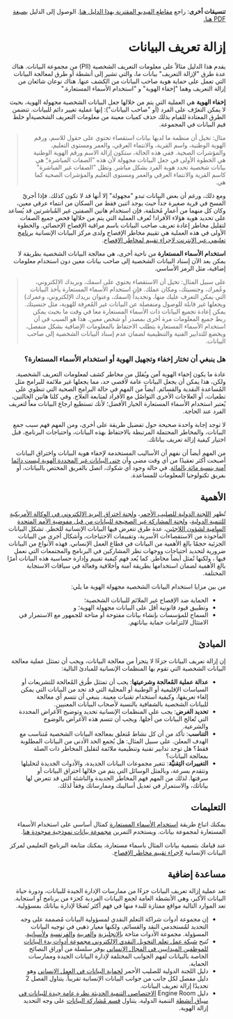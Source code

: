 <div dir=rtl>

**تنسيقات أخرى**: راجع [مقاطع الفيديو المقترنة بهذا الدليل هنا](https://youtu.be/MX0Y1UjL73g). الوصول إلى الدليل [بصيغة PDF هنا.](https://dldocs.mercycorps.org/DPPDeidentifyingDataGuideAR.pdf)

# إزالة تعريف البيانات

يقدم هذا الدليل مثالاً على معلومات التعريف الشخصية (PII) من مجموعة البيانات. هناك عدة طرق "لإزالة التعريف" بيانات ما، والتي تشير إلى أنشطة أو طرق لمعالجة البیانات التي تعمل على حمایة هویة صاحب البیانات من الكشف عنها. هناك نوعان شائعان من إزالة التعريف وهما "إخفاء الهویة" و "استخدام الأسماء المستعارة."

**إخفاء الهویة** هي العملية التي يتم من خلالها جعل البیانات الشخصیة مجهولة الهویة، بحیث لا یمكن التعرّف على الفرد (أو "صاحب البیانات"): إنها عملية تغيير دائم للبيانات. تتضمن الطرق المعتادة للقیام بذلك حذف كمیات معینة من معلومات التعريف الشخصيةأو خلط قيم البيانات في المجموعة.


> مثال: تخيل أن منظمة ما لديها بيانات استقصاء تحتوي على حقول للاسم، ورقم الهوية الوطنية، واسم القرية، والانتماء العرقي، والعمر ومستوى التعليم، والمؤشرات الصحية. ففي هذه الحالة، ستكون إزالة الاسم ورقم الهوية الوطنية هي الخطوة الأولى في جعل البيانات مجهولة لأن هذه "الصفات المباشرة"ِ هي بيانات شخصية تحدد هوية الفرد بشكل مباشر. وتظل "الصفات غير المباشرة" كاسم القرية والانتماء العرقي والعمر ومستوى التعليم والمؤشرات الصحية كما هي.

ومع ذلك، ورغم أن بعض البيانات تبدو "مجهولة" إلا أنها قد لا تكون كذلك. فإذا أجريّ المسح في قرية صغيرة جداً حيث يوجد اثنين فقط من السكان من انتماء عرقي معين، وكان كل منهما من أعمار مُختلفة، فإن استخدام هاتين الصفتين غير المُباشرتين قد يُساعد على تحديد هوية هؤلاء الأفراد! تُعرف العملية التي يتم من خلالها فحص جميع الصفات لتقليل مخاطر إعادة تعريف صاحب البيانات باسم مراقبة الإفصاح الإحصائي. والخطوة الأولى في هذه العملية هي تقييم مخاطر الإفصاح ولدى مركز البيانات الإنسانية [برنامج تعليمي عبر الإنترنت لإجراء تقييم لمخاطر الإفصاح](https://centre.humdata.org/learning-path/disclosure-risk-assessment-overview/).

**استخدام الأسماء المستعارة** من ناحية أخرى، هي معالجة البيانات الشخصية بطريقة لا يمكن بعد الآن إسناد البيانات الشخصية إلى  صاحب بيانات معين دون استخدام معلومات إضافية، مثل الرمز الأساسي.

> على سبيل المثال: تخيل أن الاستقصاء يحتوي على اسمك، وبريدك الالكتروني، وعُمرك، وجنسيتك، ومكان عملك. فإن استخدام الأسماء المستعارة يأخذ البيانات التي يمكن التعرف عليك منها، وتحديداُ (اسمك، وعنوان بريدك الإلكتروني، وعمرك) ويجعلها غير قابلة للوصول ومنفصلة عن البيانات غير المُعرِفة للهوية، مثل جنسيتك. يمكن إعادة تجميع البيانات ذات الأسماء المستعارة معا في وقت ما بحيث يمكن ربط جميع المعلومات مرة أخرى بمصدر أو شخص معين. هذا هو السبب في أن استخدام الأسماء المستعارة يتطلب الاحتفاظ بالمعلومات الإضافية بشكل منفصل، ويخضع للتدابير الفنية والتنظيمية لضمان عدم إسناد البيانات الشخصية إلى صاحب البيانات.

### هل ينبغي أن تختار إخفاء وتجهيل الهویة أو استخدام الأسماء المستعارة؟

عادة ما يكون إخفاء الهوية آمن ويُقلل من مخاطر كشف لمعلومات التعريف الشخصية. ولكن، هذا يمكن أن يجعل البيانات عامة لأقصى حد، مما يجعلها غير ملائمة للبرامج مثل المُساعدة النقدية والقسائم. ايضاً من المهم في حالة البرامج الصحية التي تنطوي على تطعيات، أو العلاجات الأخرى التواصُل مع الأفراد لمتابعة العلاج. وفي كلتا هاتين الحالتين، يُعتبر استخدام الأسماء المستعارة الخيار الأفضل؛ لأنك تستطيع ارجاع البيانات معاً لتعريف الفرد عند الحاجة.

لا توجد إجابة واحدة صحيحة حول تفضيل طريقة على أخرى، ومن المهم فهم سبب جمع البيانات، والمخاطر المحتملة المرتبطة بالاحتفاظ بهذه البيانات، واحتياجات البرنامج، قبل اختيار كيفية إزالة تعريف بياناتك.

من المهم أيضاً أن نفهم أن الأساليب المستخدمة لإخفاء هوية البيانات واختراق البيانات أصبحت أكثر تعقيدًا من أي وقت مضى وأن [حتى البيانات غير المحددة الهوية ليست دائما آمنة بنسبة مائة بالمائة](https://reliefweb.int/report/world/mosaic-effect-revelation-risks-combining-humanitarian-and-social-protection-data). في حالة وجود أي شكوك، اتصل بالفريق المختص بالبيانات، أو بفريق تكنولوجيا المعلومات للمساعدة.

## الأهمية

تُظهر [اللجنة الدولية للصليب الأحمر](https://www.icrc.org/en/document/cyber-attack-icrc-what-we-know)، [ولجنة اختراق البريد الإلكتروني في الوكالة الأمريكية للتنمية الدولية](https://www.devex.com/news/usaid-hack-is-wakeup-call-for-aid-industry-on-cybersecurity-100028)، و[لجنة المشاركة غير الصحيحة للبيانات من قبل مفوضية الأمم المتحدة السامية لشؤون اللاجئين](https://www.hrw.org/news/2021/06/15/un-shared-rohingya-data-without-informed-consent#)، عدة طرق تتعرض فيها البيانات الإنسانية للخطر. تشكل البيانات المأخوذة من الاستقصاءات الأسرية، وتقييمات الاحتياجات، وأشكال أخرى من البيانات الجزئية حجمًا بالغ الأهمية من البيانات في قطاع العمل الإنساني. فهذه الأنواع من البيانات ضرورية لتحديد احتياجات ووجهات نظر المشاركين في البرنامج والمجتمعات التي نعمل فيها ، ولكنها تُمثل أيضاً مخاطر. كما يُعد فهم كيفية تقييم وإدارة حساسية هذه البيانات أمرًا بالغ الأهمية لضمان استخدامها بطريقة آمنة وأخلاقية وفعالة في سياقات الاستجابة المختلفة.

من بين مزايا استخدام البيانات الشخصية مجهولة الهوية ما يلي:
- الحماية ضد الإفصاح غير الملائم للبيانات الشخصية؛
- وتطبيق قيود قانونية أقل على البيانات مجهولة الهوية؛ و
- السماح للمؤسسات بإنشاء بيانات مفتوحة أو متاحة للجمهور مع الاستمرار في الامتثال لالتزامات حماية بياناتهم.

## المبادئ
إن إزالة تعريف البيانات جزءًا لا يتجزأ من معالجة البيانات، ويجب أن تمتثل عملية معالجة البيانات الشخصية التي تقوم بها المنظمات الإنسانية للمبادئ التالية:
- **عدالة عملية المُعالجة وشرعيتها**: يجب أن تمتثل طُرق المُعالجة للتشريعات أو السياسات الإقليمية أو الوطنية أو المحلية التي قد تحد من البيانات التي يمكن إلغاء تعريفها، وكيفية استخدام تقنيات معينة. ينبغي أن تتسم أي معالجة للبيانات الشخصية بالشفافية بالنسبة لأصحاب البيانات المعنيين.
- **تحديد الغرض**: يجب على المنظمات الإنسانية تحديد وتوضيح الأغراض المحددة التي تُعالج البيانات من أجلها. ويجب أن تتسم هذه الأغراض بالوضوح والشرعية.
- **التناسب**: تأكد من أن كل نشاط مُتعلق بمعالجة البيانات الشخصية مُتناسب مع الهدف المعلن. على سبيل المثال: هل يُجمع الحد الأدنى من البيانات المطلوبة فقط؟ هل توجد تدابير تقنية وتنظيمية ملائمة لتقليل المخاطر ذات الصلة بمعالجة البيانات؟
- **التغييرات التِقنيَّة**: تتغير مجموعات البيانات الجديدة، والأدوات الجديدة لتحليلها وتتقدم بسرعة، وبالمثل الوسائل التي يتم من خلالها اختراق البيانات أو سرقتها. لذلك من المهم فهم المخاطر الجديدة والناشئة التي قد تتعرض لها بياناتك، والاستمرار في تعديل أساليبك وممارساتك وفقاً لذلك.

## التعليمات
يمكنك اتباع طريقة [استخدام الأسماء المستعارة](Pseudonymization-instructions.md) كمثال أساسي على استخدام الأسماء المستعارة لمجموعة بيانات. ويستخدم التمرين [مجموعة بيانات نموذجية موجودة هنا](data/Pseudonymization_example.csv).

عند قيامك بتسمية بيانات المثال باسماء مستعارة، يمكنك متابعة البرنامج التعليمي لمركز البيانات الإنسانية [لإجراء تقييم مخاطر الإفصاح](https://centre.humdata.org/learning-path/disclosure-risk-assessment-overview/).

## مساعدة إضافية
 تعد عملية إزالة تعريف البيانات جزءًا من ممارسات الإدارة الجيدة للبيانات، ودورة حياة البيانات الأكبر، وهي الأنشطة العامة لجمع البيانات الفردية كجزء من برنامج أو استجابة. تعد الموارد التالية مواقع ممتازة للبدء منها في فهم أكثر نُضجًا لإدارة بياناتك بمسؤولية.
 -  إن مجموعة أدوات شراكة التعلم النقدي لمسؤولية البيانات مُصممة على وجه التحديد لمُستخدمي النقد والقسائم، ولكنها معيار ذهبي في توجيه البيانات المسؤولة. مجموعة الأدوات متاحة [بالإنجليزية](https://www.calpnetwork.org/wp-content/uploads/2021/03/Data-Responsibility-Toolkit_A-guide-for-Cash-and-Voucher-Practitioners.pdf) و[العربية](https://www.calpnetwork.org/ar/publication/data-responsibility-toolkit-a-guide-for-cva-practitioners/) و[الفرنسية](https://www.calpnetwork.org/fr/publication/data-responsibility-toolkit-a-guide-for-cva-practitioners/)  و[لأسبانية](https://www.calpnetwork.org/es/publication/data-responsibility-toolkit-a-guide-for-cva-practitioners/).
 - تُتيح [شبكة عمل تعلم التحويل النقدي الإلكتروني مجموعة أدوات بدء البيانات للموظفين الميدانيين في المجال الإنساني](https://www.icrc.org/en/data-protection-humanitarian-action-handbook) يوفر سلسلة من أوراق النصائح الخاصة بالبيانات لفهم الجوانب المختلفة لإدارة البيانات الجيدة وممارسات الحماية.
 - دليل اللجنة الدولية للصليب الأحمر [لحماية البيانات في العمل الإنساني](https://www.icrc.org/en/data-protection-humanitarian-action-handbook) وهو دليل مفصل لكل جانب من جوانب البيانات الإنسانية تقريباُ. يتناول الفصل 2 تحديدًا إزالة تعريف البيانات.
 -   دليل Engine Room [الاختصاصي التنمية الحديثة نظرة عامة جيدة للبيانات في سياق أنشطة](https://the-engine-room.github.io/responsible-data-handbook/) التنمية الدولية. يتناول [قسم مُشاركة البيانات](https://the-engine-room.github.io/responsible-data-handbook/chapters/chapter-02c-sharing-data.html) على وجه التحديد إزالة الهوية.
